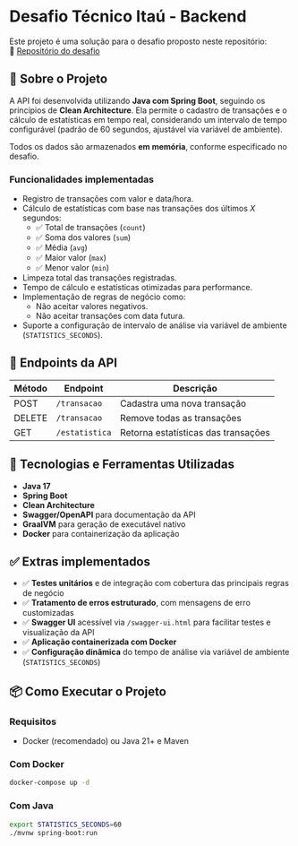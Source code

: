 # Desafio Técnico Itaú - Backend

Este projeto é uma solução para o desafio proposto neste repositório:  
🔗 [Repositório do desafio](https://github.com/feltex/desafio-itau-backend)

## 📌 Sobre o Projeto

A API foi desenvolvida utilizando **Java com Spring Boot**, seguindo os princípios de **Clean Architecture**. Ela permite o cadastro de transações e o cálculo de estatísticas em tempo real, considerando um intervalo de tempo configurável (padrão de 60 segundos, ajustável via variável de ambiente).

Todos os dados são armazenados **em memória**, conforme especificado no desafio.

### Funcionalidades implementadas

- Registro de transações com valor e data/hora.
- Cálculo de estatísticas com base nas transações dos últimos *X* segundos:
    - ✅ Total de transações (`count`)
    - ✅ Soma dos valores (`sum`)
    - ✅ Média (`avg`)
    - ✅ Maior valor (`max`)
    - ✅ Menor valor (`min`)
- Limpeza total das transações registradas.
- Tempo de cálculo e estatísticas otimizadas para performance.
- Implementação de regras de negócio como:
    - Não aceitar valores negativos.
    - Não aceitar transações com data futura.
- Suporte a configuração de intervalo de análise via variável de ambiente (`STATISTICS_SECONDS`).

## 🚀 Endpoints da API

| Método | Endpoint         | Descrição                           |
|--------|------------------|-------------------------------------|
| POST   | `/transacao`     | Cadastra uma nova transação         |
| DELETE | `/transacao`     | Remove todas as transações          |
| GET    | `/estatistica`   | Retorna estatísticas das transações |

## 🔧 Tecnologias e Ferramentas Utilizadas

- **Java 17**
- **Spring Boot**
- **Clean Architecture**
- **Swagger/OpenAPI** para documentação da API
- **GraalVM** para geração de executável nativo
- **Docker** para containerização da aplicação

## ✅ Extras implementados

- ✅ **Testes unitários** e de integração com cobertura das principais regras de negócio
- ✅ **Tratamento de erros estruturado**, com mensagens de erro customizadas
- ✅ **Swagger UI** acessível via `/swagger-ui.html` para facilitar testes e visualização da API
- ✅ **Aplicação containerizada com Docker**
- ✅ **Configuração dinâmica** do tempo de análise via variável de ambiente (`STATISTICS_SECONDS`)

## 📦 Como Executar o Projeto

### Requisitos

- Docker (recomendado) ou Java 21+ e Maven

### Com Docker

```bash
docker-compose up -d
```


### Com Java

```bash
export STATISTICS_SECONDS=60
./mvnw spring-boot:run
```